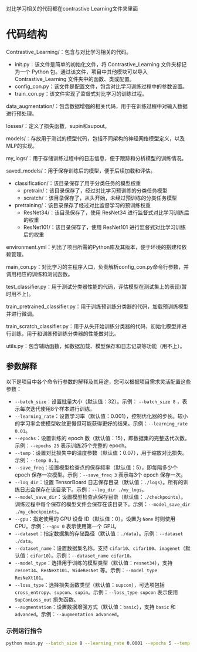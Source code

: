 对比学习相关的代码都在contrastive Learning文件夹里面

# 代码结构
Contrastive_Learning/：包含与对比学习相关的代码。
- init.py：该文件是简单的初始化文件，将 Contrastive_Learning 文件夹标记为一个 Python 包。通过该文件，项目中其他模块可以导入 Contrastive_Learning 文件夹中的函数、类或配置。
- config_con.py：该文件是配置文件，包含对比学习训练过程中的参数设置。
- train_con.py：该文件实现了监督式对比学习的训练过程。

data_augmentation/：包含数据增强的相关代码，用于在训练过程中对输入数据进行预处理。

losses/：定义了损失函数，supin和supout。

models/：存放用于测试的模型代码，包括不同架构的神经网络模型定义，以及MLP的实现。

my_logs/：用于存储训练过程中的日志信息，便于跟踪和分析模型的训练情况。

saved_models/：用于保存训练后的模型，便于后续加载和评估。
  - classification/：该目录保存了用于分类任务的模型权重
    - pretrain/：该目录保存了，经过对比学习预训练的分类任务模型
    - scratch/：该目录保存了，从头开始，未经过预训练的分类任务模型
  - pretraining/：该目录保存了经过对比监督学习的预训练权重
    - ResNet34/：该目录保存了，使用 ResNet34 进行监督式对比学习训练后的权重
    - ResNet101/：该目录保存了，使用 ResNet101 进行监督式对比学习训练后的权重
  
environment.yml：列出了项目所需的Python库及其版本，便于环境的搭建和依赖管理。

main_con.py：对比学习的主程序入口，负责解析config_con.py命令行参数，并调用相应的训练和测试函数。

test_classifier.py：用于测试分类器性能的代码，评估模型在测试集上的表现(暂时用不上)。

train_pretrained_classifier.py：用于训练预训练分类器的代码，加载预训练模型并进行微调。

train_scratch_classifier.py：用于从头开始训练分类器的代码，初始化模型并进行训练，用于和训练预训练分类器的性能做对比。

utils.py：包含辅助函数，如数据加载、模型保存和日志记录等功能（用不上）。


## 参数解释

以下是项目中各个命令行参数的解释及其用途，您可以根据项目需求灵活配置这些参数：

* `--batch_size`：设置批量大小（默认值：32）。示例： `--batch_size 8` ，表示每次迭代使用8个样本进行训练。
* `--learning_rate`：设置学习率（默认值：0.001），控制优化器的步长。较小的学习率会使模型收敛更慢但可能获得更好的结果。示例：`--learning_rate 0.01`。
* `--epochs`：设置训练的 epoch 数（默认值：15），即数据集的完整迭代次数。示例：`--epochs 25` 表示训练25个完整的 epoch。
* `--temp`：设置对比损失中的温度参数（默认值：0.07），用于缩放对比损失。示例：`--temp 0.1`。
* `--save_freq`：设置模型检查点的保存频率（默认值：5），即每隔多少个 epoch 保存一次模型。示例：`--save_freq 3` 表示每3个 epoch 保存一次。
* `--log_dir`：设置 TensorBoard 日志保存目录（默认值：`./logs`）。所有的训练日志会保存在该目录下。示例：`--log_dir ./my_logs`。
* `--model_save_dir`：设置模型检查点保存目录（默认值：`./checkpoints`）。训练过程中每个保存的模型文件会保存在该目录下。示例：`--model_save_dir ./my_checkpoints`。
* `--gpu`：指定使用的 GPU 设备 ID（默认值：0）。设置为 `None` 时则使用 CPU。示例：`--gpu 0` 表示使用第一个 GPU。
* `--dataset`：指定数据集的存储路径（默认值：`./data`）。示例：`--dataset ./data`。
* `--dataset_name`：设置数据集名称，支持 `cifar10`、`cifar100`、`imagenet`（默认值：`cifar10`）。示例：`--dataset_name cifar10`。
* `--model_type`：选择用于训练的模型类型（默认值：`resnet34`），支持 `resnet34`、`ResNeXt101`、`WideResNet` 等。示例：`--model_type ResNeXt101`。
* `--loss_type`：选择损失函数类型（默认值：`supcon`），可选项包括 `cross_entropy`、`supcon`、`supin`。示例：`--loss_type supcon` 表示使用 `SupConLoss_out` 损失函数。
* `--augmentation`：设置数据增强方式（默认值：`basic`），支持 `basic` 和 `advanced`。示例：`--augmentation advanced`。

### 示例运行指令

```bash
python main.py --batch_size 8 --learning_rate 0.0001 --epochs 5 --temp 0.1 --save_freq 3 --log_dir ./my_logs --model_save_dir ./my_checkpoints --gpu 0 --dataset ./data --dataset_name cifar10 --model_type ResNet34 --loss_type SupOut --augmentation basic
```


